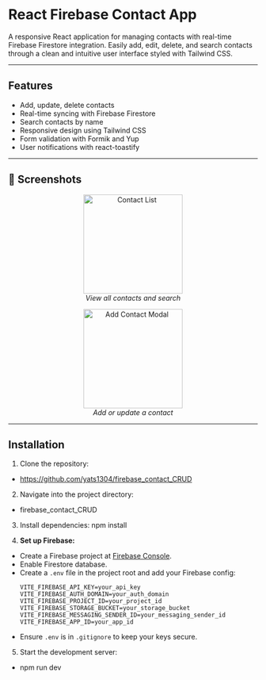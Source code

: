 # React Firebase Contact App

A responsive React application for managing contacts with real-time Firebase Firestore integration. Easily add, edit, delete, and search contacts through a clean and intuitive user interface styled with Tailwind CSS.

---

## Features

- Add, update, delete contacts
- Real-time syncing with Firebase Firestore
- Search contacts by name
- Responsive design using Tailwind CSS
- Form validation with Formik and Yup
- User notifications with react-toastify

---

## 📸 Screenshots

<p align="center">
  <img src="https://github.com/user-attachments/assets/b8919368-0d30-443d-82c8-8687abbfede8" alt="Contact List" width="200"/>
  <br/>
  <em>View all contacts and search</em>
</p>

<p align="center">
  <img src="https://github.com/user-attachments/assets/bec0cbe2-a4ba-416d-8c4e-c76f7eef8f7a" alt="Add Contact Modal" width="200"/>
  <br/>
  <em>Add or update a contact</em>
</p>

---

## Installation

1. Clone the repository:
- https://github.com/yats1304/firebase_contact_CRUD

2. Navigate into the project directory:
- firebase_contact_CRUD

3. Install dependencies:
npm install


4. **Set up Firebase:**
- Create a Firebase project at [Firebase Console](https://console.firebase.google.com/).
- Enable Firestore database.
- Create a `.env` file in the project root and add your Firebase config:
  ```
  VITE_FIREBASE_API_KEY=your_api_key
  VITE_FIREBASE_AUTH_DOMAIN=your_auth_domain
  VITE_FIREBASE_PROJECT_ID=your_project_id
  VITE_FIREBASE_STORAGE_BUCKET=your_storage_bucket
  VITE_FIREBASE_MESSAGING_SENDER_ID=your_messaging_sender_id
  VITE_FIREBASE_APP_ID=your_app_id
  ```
- Ensure `.env` is in `.gitignore` to keep your keys secure.


5. Start the development server:
- npm run dev
